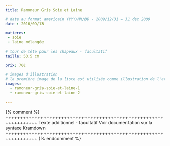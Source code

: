 ```yaml
---
title: Ramoneur Gris Soie et Laine

# date au format americain YYYY/MM/DD - 2009/12/31 = 31 dec 2009
date : 2016/09/13

matieres:
 - soie
 - laine mélangée

# tour de tête pour les chapeaux - facultatif
taille: 53,5 cm

prix: 70€

# images d'illustration
# la première image de la liste est utilisée comme illustration de l'article dans les pages de listing.
images:
  - ramoneur-gris-soie-et-laine-1
  - ramoneur-gris-soie-et-laine-2

---
```

{% comment %} +++++++++++++++++++++++++++++++++++++++++++++++++++++++++++++++++
              Texte additionnel - facultatif
              Voir documentation sur la syntaxe Kramdown
+++++++++++++++++++++++++++++++++++++++++++++++++++++++++++++++++ {% endcomment %}
